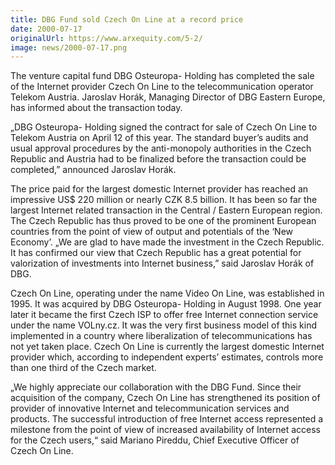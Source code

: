 ```yaml
---
title: DBG Fund sold Czech On Line at a record price
date: 2000-07-17
originalUrl: https://www.arxequity.com/5-2/
image: news/2000-07-17.png
---
```


The venture capital fund DBG Osteuropa- Holding has completed the sale of the Internet provider Czech On Line to the telecommunication operator Telekom Austria. Jaroslav Horák, Managing Director of DBG Eastern Europe, has informed about the transaction today.

„DBG Osteuropa- Holding signed the contract for sale of Czech On Line to Telekom Austria on April 12 of this year. The standard buyer’s audits and usual approval procedures by the anti-monopoly authorities in the Czech Republic and Austria had to be finalized before the transaction could be completed,” announced Jaroslav Horák.

The price paid for the largest domestic Internet provider has reached an impressive US$ 220 million or nearly CZK 8.5 billion. It has been so far the largest Internet related transaction in the Central / Eastern European region. The Czech Republic has thus proved to be one of the prominent European countries from the point of view of output and potentials of the ‘New Economy’. „We are glad to have made the investment in the Czech Republic. It has confirmed our view that Czech Republic has a great potential for valorization of investments into Internet business,” said Jaroslav Horák of DBG.

Czech On Line, operating under the name Video On Line, was established in 1995. It was acquired by DBG Osteuropa- Holding in August 1998. One year later it became the first Czech ISP to offer free Internet connection service under the name VOLny.cz. It was the very first business model of this kind implemented in a country where liberalization of telecommunications has not yet taken place. Czech On Line is currently the largest domestic Internet provider which, according to independent experts’ estimates, controls more than one third of the Czech market.

„We highly appreciate our collaboration with the DBG Fund. Since their acquisition of the company, Czech On Line has strengthened its position of provider of innovative Internet and telecommunication services and products. The successful introduction of free Internet access represented a milestone from the point of view of increased availability of Internet access for the Czech users,“ said Mariano Pireddu, Chief Executive Officer of Czech On Line.
